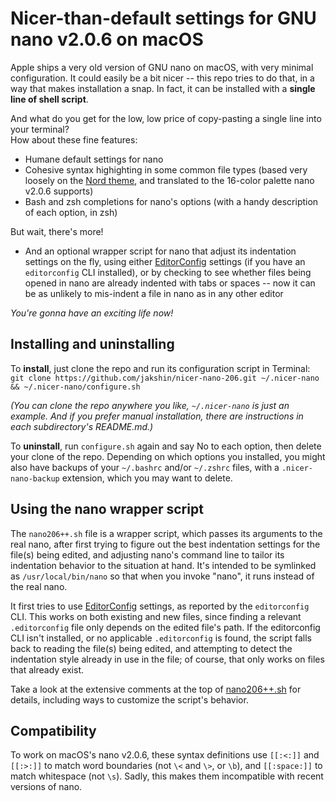 # Nicer-than-default settings for GNU nano v2.0.6 on macOS

Apple ships a very old version of GNU nano on macOS, with very minimal configuration. It could easily be a bit nicer -- this repo tries to do that, in a way that makes installation a snap. In fact, it can be installed with a **single line of shell script**.

And what do you get for the low, low price of copy-pasting a single line into your terminal?   
How about these fine features:

* Humane default settings for nano
* Cohesive syntax highighting in some common file types (based very loosely on the [Nord theme](https://www.nordtheme.com), and translated to the 16-color palette nano v2.0.6 supports)
* Bash and zsh completions for nano's options (with a handy description of each option, in zsh)

But wait, there's more!

* And an optional wrapper script for nano that adjust its indentation settings on the fly, using either [EditorConfig](https://editorconfig.org) settings (if you have an `editorconfig` CLI installed), or by checking to see whether files being opened in nano are already indented with tabs or spaces -- now it can be as unlikely to mis-indent a file in nano as in any other editor

_You're gonna have an exciting life now!_


## Installing and uninstalling

To **install**, just clone the repo and run its configuration script in Terminal:   
`git clone https://github.com/jakshin/nicer-nano-206.git ~/.nicer-nano && ~/.nicer-nano/configure.sh`

_(You can clone the repo anywhere you like, `~/.nicer-nano` is just an example. And if you prefer manual installation, there are instructions in each subdirectory's README.md.)_

To **uninstall**, run `configure.sh` again and say No to each option, then delete your clone of the repo. Depending on which options you installed, you might also have backups of your `~/.bashrc` and/or `~/.zshrc` files, with a `.nicer-nano-backup` extension, which you may want to delete.


## Using the nano wrapper script

The `nano206++.sh` file is a wrapper script, which passes its arguments to the real nano, after first trying to figure out the best indentation settings for the file(s) being edited, and adjusting nano's command line to tailor its indentation behavior to the situation at hand. It's intended to be symlinked as `/usr/local/bin/nano` so that when you invoke "nano", it runs instead of the real nano.

It first tries to use [EditorConfig](https://editorconfig.org) settings, as reported by the `editorconfig` CLI. This works on both existing and new files, since finding a relevant `.editorconfig` file only depends on the edited file's path. If the editorconfig CLI isn't installed, or no applicable `.editorconfig` is found, the script falls back to reading the file(s) being edited, and attempting to detect the indentation style already in use in the file; of course, that only works on files that already exist.

Take a look at the extensive comments at the top of [nano206++.sh](./scripts/nano206++.sh) for details, including ways to customize the script's behavior.


## Compatibility

To work on macOS's nano v2.0.6, these syntax definitions use `[[:<:]]` and `[[:>:]]` to match word boundaries (not  `\<` and `\>`, or `\b`), and `[[:space:]]` to match whitespace (not `\s`). Sadly, this makes them incompatible with recent versions of nano.

<!--
Other collections of syntax definitions, for more recent nano versions:
https://github.com/scopatz/nanorc
https://github.com/richrad/nanorc-mac (themed)
-->
